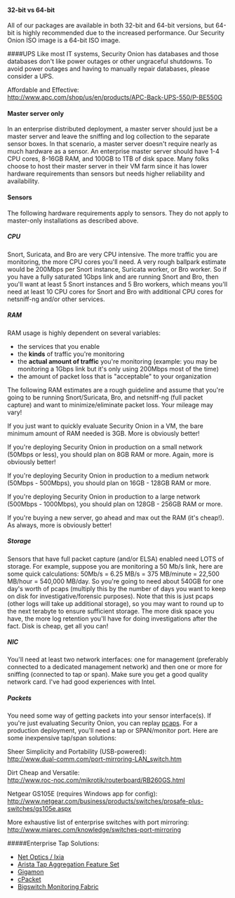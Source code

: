 #### 32-bit vs 64-bit ####
All of our packages are available in both 32-bit and 64-bit versions, but 64-bit is highly recommended due to the increased performance.  Our Security Onion ISO image is a 64-bit ISO image.

####UPS
Like most IT systems, Security Onion has databases and those databases don't like power outages or other ungraceful shutdowns.  To avoid power outages and having to manually repair databases, please consider a UPS.

Affordable and Effective: <br/>
http://www.apc.com/shop/us/en/products/APC-Back-UPS-550/P-BE550G

#### Master server only
In an enterprise distributed deployment, a master server should just be a master server and leave the sniffing and log collection to the separate sensor boxes.  In that scenario, a master server doesn't require nearly as much hardware as a sensor.  An enterprise master server should have 1-4 CPU cores, 8-16GB RAM, and 100GB to 1TB of disk space.  Many folks choose to host their master server in their VM farm since it has lower hardware requirements than sensors but needs higher reliability and availability.

#### Sensors

The following hardware requirements apply to sensors.  They do not apply to master-only installations as described above.

##### CPU
Snort, Suricata, and Bro are very CPU intensive.  The more traffic you are monitoring, the more CPU cores you'll need.  A very rough ballpark estimate would be 200Mbps per Snort instance, Suricata worker, or Bro worker.  So if you have a fully saturated 1Gbps link and are running Snort and Bro, then you'll want at least 5 Snort instances and 5 Bro workers, which means you'll need at least 10 CPU cores for Snort and Bro with additional CPU cores for netsniff-ng and/or other services.

##### RAM

RAM usage is highly dependent on several variables:
  * the services that you enable
  * the **kinds** of traffic you're monitoring
  * the **actual amount of traffic** you're monitoring (example: you may be monitoring a 1Gbps link but it's only using 200Mbps most of the time)
  * the amount of packet loss that is "acceptable" to your organization

The following RAM estimates are a rough guideline and assume that you're going to be running Snort/Suricata, Bro, and netsniff-ng (full packet capture) and want to minimize/eliminate packet loss.  Your mileage may vary!

If you just want to quickly evaluate Security Onion in a VM, the bare minimum amount of RAM needed is 3GB.  More is obviously better!

If you're deploying Security Onion in production on a small network (50Mbps or less), you should plan on 8GB RAM or more.  Again, more is obviously better!

If you're deploying Security Onion in production to a medium network (50Mbps - 500Mbps), you should plan on 16GB - 128GB RAM or more.

If you're deploying Security Onion in production to a large network (500Mbps - 1000Mbps), you should plan on 128GB - 256GB RAM or more.

If you're buying a new server, go ahead and max out the RAM (it's cheap!).  As always, more is obviously better!

##### Storage
Sensors that have full packet capture (and/or ELSA) enabled need LOTS of storage. For example, suppose you are monitoring a 50 Mb/s link, here are some quick calculations: 50Mb/s = 6.25 MB/s = 375 MB/minute = 22,500 MB/hour = 540,000 MB/day. So you're going to need about 540GB for one day's worth of pcaps (multiply this by the number of days you want to keep on disk for investigative/forensic purposes). Note that this is just pcaps (other logs will take up additional storage), so you may want to round up to the next terabyte to ensure sufficient storage. The more disk space you have, the more log retention you'll have for doing investigations after the fact. Disk is cheap, get all you can!

##### NIC
You'll need at least two network interfaces: one for management (preferably connected to a dedicated management network) and then one or more for sniffing (connected to tap or span).  Make sure you get a good quality network card.  I've had good experiences with Intel.

##### Packets
You need some way of getting packets into your sensor interface(s).  If you're just evaluating Security Onion, you can replay [pcaps](Pcaps).  For a production deployment, you'll need a tap or SPAN/monitor port.  Here are some inexpensive tap/span solutions:<br>

Sheer Simplicity and Portability (USB-powered):<br>
<a href='http://www.dual-comm.com/port-mirroring-LAN_switch.htm'>http://www.dual-comm.com/port-mirroring-LAN_switch.htm</a><br>

Dirt Cheap and Versatile:<br>
<a href='http://www.roc-noc.com/mikrotik/routerboard/RB260GS.html'>http://www.roc-noc.com/mikrotik/routerboard/RB260GS.html</a><br>

Netgear GS105E (requires Windows app for config):<br>
<a href='http://www.netgear.com/business/products/switches/prosafe-plus-switches/gs105e.aspx'>http://www.netgear.com/business/products/switches/prosafe-plus-switches/gs105e.aspx</a><br>

More exhaustive list of enterprise switches with port mirroring:<br>
<a href='http://www.miarec.com/knowledge/switches-port-mirroring'>http://www.miarec.com/knowledge/switches-port-mirroring</a><br>

#####Enterprise Tap Solutions:
 * [Net Optics / Ixia](http://www.ixiacom.com/network-visibility-products)
 * [Arista Tap Aggregation Feature Set](http://www.arista.com/en/solutions/tap-aggregation)
 * [Gigamon](http://gigamon.com)
 * [cPacket](http://cpacket.com)
 * [Bigswitch Monitoring Fabric](http://www.bigswitch.com/products/big-monitoring-fabric)

